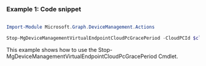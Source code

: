### Example 1: Code snippet

```powershell

Import-Module Microsoft.Graph.DeviceManagement.Actions

Stop-MgDeviceManagementVirtualEndpointCloudPcGracePeriod -CloudPCId $cloudPCId

```
This example shows how to use the Stop-MgDeviceManagementVirtualEndpointCloudPcGracePeriod Cmdlet.

